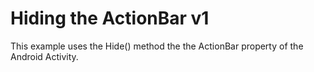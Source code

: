 # Hiding the ActionBar v1

This example uses the Hide() method the the ActionBar property of the Android Activity.